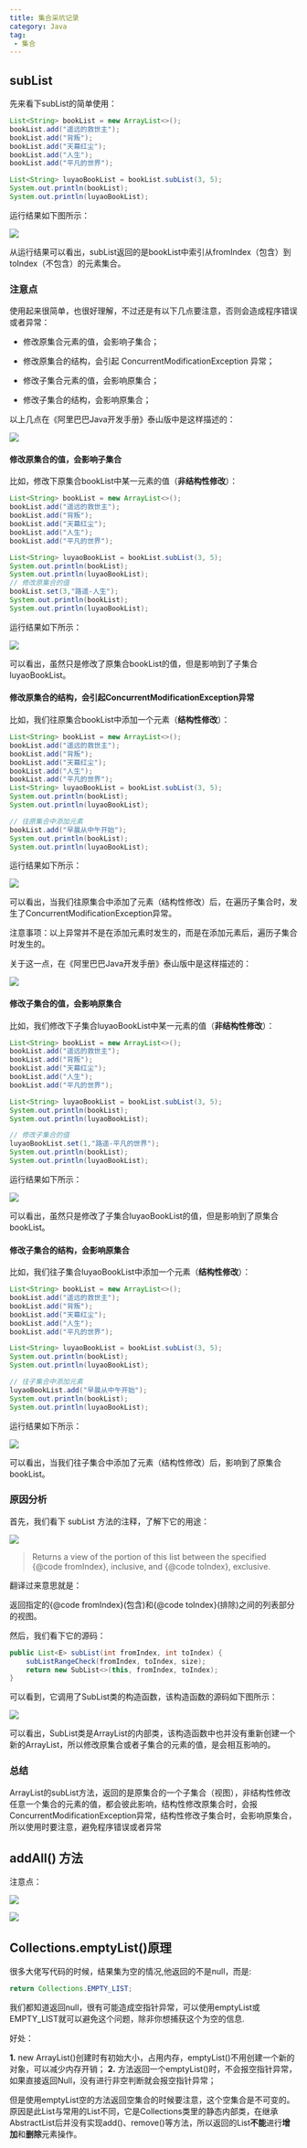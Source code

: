 ```yaml
---
title: 集合采坑记录
category: Java
tag:
 - 集合
---
```






## subList

先来看下subList的简单使用：

```java
List<String> bookList = new ArrayList<>();
bookList.add("遥远的救世主");
bookList.add("背叛");
bookList.add("天幕红尘");
bookList.add("人生");
bookList.add("平凡的世界");

List<String> luyaoBookList = bookList.subList(3, 5);
System.out.println(bookList);
System.out.println(luyaoBookList);
```



运行结果如下图所示：

![](https://seven97-blog.oss-cn-hangzhou.aliyuncs.com/imgs/202404250946287.gif)

从运行结果可以看出，subList返回的是bookList中索引从fromIndex（包含）到toIndex（不包含）的元素集合。

 

### 注意点

使用起来很简单，也很好理解，不过还是有以下几点要注意，否则会造成程序错误或者异常：

- 修改原集合元素的值，会影响子集合；

- 修改原集合的结构，会引起 ConcurrentModificationException 异常；

- 修改子集合元素的值，会影响原集合；

- 修改子集合的结构，会影响原集合；

 

以上几点在《阿里巴巴Java开发手册》泰山版中是这样描述的：

![](https://seven97-blog.oss-cn-hangzhou.aliyuncs.com/imgs/202404250946313.gif)

#### 修改原集合的值，会影响子集合

比如，修改下原集合bookList中某一元素的值（**非结构性修改**）：

```java
List<String> bookList = new ArrayList<>();
bookList.add("遥远的救世主");
bookList.add("背叛");
bookList.add("天幕红尘");
bookList.add("人生");
bookList.add("平凡的世界");

List<String> luyaoBookList = bookList.subList(3, 5);
System.out.println(bookList);
System.out.println(luyaoBookList);
// 修改原集合的值
bookList.set(3,"路遥-人生");
System.out.println(bookList);
System.out.println(luyaoBookList);
```



运行结果如下所示： 

![](https://seven97-blog.oss-cn-hangzhou.aliyuncs.com/imgs/202404250946342.gif)

可以看出，虽然只是修改了原集合bookList的值，但是影响到了子集合luyaoBookList。

#### 修改原集合的结构，会引起ConcurrentModificationException异常

比如，我们往原集合bookList中添加一个元素（**结构性修改**）：

```java
List<String> bookList = new ArrayList<>();
bookList.add("遥远的救世主");
bookList.add("背叛");
bookList.add("天幕红尘");
bookList.add("人生");
bookList.add("平凡的世界");
List<String> luyaoBookList = bookList.subList(3, 5);
System.out.println(bookList);
System.out.println(luyaoBookList);

// 往原集合中添加元素
bookList.add("早晨从中午开始");
System.out.println(bookList);
System.out.println(luyaoBookList);
```



运行结果如下所示： 

![](https://seven97-blog.oss-cn-hangzhou.aliyuncs.com/imgs/202404250946956.gif)

 可以看出，当我们往原集合中添加了元素（结构性修改）后，在遍历子集合时，发生了ConcurrentModificationException异常。

注意事项：以上异常并不是在添加元素时发生的，而是在添加元素后，遍历子集合时发生的。

 

关于这一点，在《阿里巴巴Java开发手册》泰山版中是这样描述的： 

![](https://seven97-blog.oss-cn-hangzhou.aliyuncs.com/imgs/202404250946013.gif)

####  

#### 修改子集合的值，会影响原集合

比如，我们修改下子集合luyaoBookList中某一元素的值（**非结构性修改**）：

```java
List<String> bookList = new ArrayList<>();
bookList.add("遥远的救世主");
bookList.add("背叛");
bookList.add("天幕红尘");
bookList.add("人生");
bookList.add("平凡的世界");

List<String> luyaoBookList = bookList.subList(3, 5);
System.out.println(bookList);
System.out.println(luyaoBookList);

// 修改子集合的值
luyaoBookList.set(1,"路遥-平凡的世界");
System.out.println(bookList);
System.out.println(luyaoBookList);
```



运行结果如下所示： 

![](https://seven97-blog.oss-cn-hangzhou.aliyuncs.com/imgs/202404250946037.gif)

可以看出，虽然只是修改了子集合luyaoBookList的值，但是影响到了原集合bookList。

#### 修改子集合的结构，会影响原集合

比如，我们往子集合luyaoBookList中添加一个元素（**结构性修改**）：

```java
List<String> bookList = new ArrayList<>();
bookList.add("遥远的救世主");
bookList.add("背叛");
bookList.add("天幕红尘");
bookList.add("人生");
bookList.add("平凡的世界");

List<String> luyaoBookList = bookList.subList(3, 5);
System.out.println(bookList);
System.out.println(luyaoBookList);

// 往子集合中添加元素
luyaoBookList.add("早晨从中午开始");
System.out.println(bookList);
System.out.println(luyaoBookList);
```



运行结果如下所示： 

![](https://seven97-blog.oss-cn-hangzhou.aliyuncs.com/imgs/202404250946072.gif)

可以看出，当我们往子集合中添加了元素（结构性修改）后，影响到了原集合bookList。

 

### 原因分析

首先，我们看下 subList 方法的注释，了解下它的用途： 

![](https://seven97-blog.oss-cn-hangzhou.aliyuncs.com/imgs/202404250946237.gif)

> Returns a view of the portion of this list between the specified {@code fromIndex}, inclusive, and {@code toIndex}, exclusive.

翻译过来意思就是：

返回指定的{@code fromIndex}(包含)和{@code toIndex}(排除)之间的列表部分的视图。

然后，我们看下它的源码：

```java
public List<E> subList(int fromIndex, int toIndex) {
    subListRangeCheck(fromIndex, toIndex, size);
    return new SubList<>(this, fromIndex, toIndex);
}
```



可以看到，它调用了SubList类的构造函数，该构造函数的源码如下图所示： 

![](https://seven97-blog.oss-cn-hangzhou.aliyuncs.com/imgs/202404250946494.gif)

可以看出，SubList类是ArrayList的内部类，该构造函数中也并没有重新创建一个新的ArrayList，所以修改原集合或者子集合的元素的值，是会相互影响的。

### 总结

ArrayList的subList方法，返回的是原集合的一个子集合（视图），非结构性修改任意一个集合的元素的值，都会彼此影响，结构性修改原集合时，会报ConcurrentModificationException异常，结构性修改子集合时，会影响原集合，所以使用时要注意，避免程序错误或者异常

 

##  addAll() 方法

注意点：

![](https://seven97-blog.oss-cn-hangzhou.aliyuncs.com/imgs/202404250946550.gif)

 

![](https://seven97-blog.oss-cn-hangzhou.aliyuncs.com/imgs/202404250946059.gif)

 

##  Collections.emptyList()原理

很多大佬写代码的时候，结果集为空的情况,他返回的不是null，而是:

```java
return Collections.EMPTY_LIST;
```

我们都知道返回null，很有可能造成空指针异常，可以使用emptyList或EMPTY_LIST就可以避免这个问题，除非你想捕获这个为空的信息.

好处：

**1.** new ArrayList()创建时有初始大小，占用内存，emptyList()不用创建一个新的对象，可以减少内存开销；
**2.** 方法返回一个emptyList()时，不会报空指针异常，如果直接返回Null，没有进行非空判断就会报空指针异常；



但是使用emptyList空的方法返回空集合的时候要注意，这个空集合是不可变的。原因是此List与常用的List不同，它是Collections类里的静态内部类，在继承AbstractList后并没有实现add()、remove()等方法，所以返回的List**不能**进行**增加**和**删除**元素操作。











 

 
<!-- @include: @article-footer.snippet.md -->     
 

 

 

 



